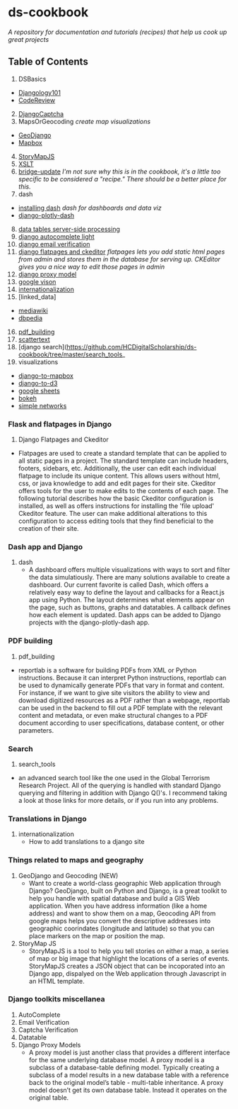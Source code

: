 # ds-cookbook
*A repository for documentation and tutorials (recipes) that help us cook up great projects*
## Table of Contents
1. DSBasics
- [Djangology101](https://github.com/HCDigitalScholarship/ds-cookbook/blob/master/DSBasics/Djangology101.md)
- [CodeReview](https://github.com/HCDigitalScholarship/ds-cookbook/blob/master/DSBasics/code_review.md)
2. [DjangoCaptcha](https://github.com/HCDigitalScholarship/ds-cookbook/tree/master/Django-Captcha)
3. MapsOrGeocoding *create map visualizations*
- [GeoDjango](https://github.com/HCDigitalScholarship/ds-cookbook/tree/master/MapsOrGeocoding/geodjango_and_geocoding)
- [Mapbox](https://github.com/HCDigitalScholarship/ds-cookbook/blob/master/MapsOrGeocoding/mapbox/README.md)
4. [StoryMapJS](https://github.com/HCDigitalScholarship/ds-cookbook/blob/master/StoryMapJS/StoryMapJS.md)
5. [XSLT](https://github.com/HCDigitalScholarship/ds-cookbook/blob/master/XSLT/xslt.md)
6. [bridge-update](https://github.com/HCDigitalScholarship/ds-cookbook/tree/master/bridge-update) *I'm not sure why this is in the cookbook, it's a little too specific to be considered a "recipe." There should be a better place for this.*
7. dash
- [installing dash](https://github.com/HCDigitalScholarship/ds-cookbook/blob/master/dash/dash.md) *dash for dashboards and data viz*
- [django-plotly-dash](https://github.com/HCDigitalScholarship/ds-cookbook/blob/master/dash/django-plotly-dash%20.md)
8. [data tables server-side processing](https://github.com/HCDigitalScholarship/ds-cookbook/tree/master/datatables-server-side-processing)
9. [django autocomplete light](https://github.com/HCDigitalScholarship/ds-cookbook/tree/master/django-autocomplete)
10. [django email verification](https://github.com/HCDigitalScholarship/ds-cookbook/tree/master/django-autocomplete)
11. [django flatpages and ckeditor](https://github.com/HCDigitalScholarship/ds-cookbook/tree/master/django_flatpages) *flatpages lets you add static html pages from admin and stores them in the database for serving up. CKEditor gives you a nice way to edit those pages in admin*
12. [django proxy model](https://github.com/HCDigitalScholarship/ds-cookbook/tree/master/django_proxy_model)
13. [google vison](https://github.com/HCDigitalScholarship/ds-cookbook/tree/master/google_vision)
14. [internationalization](https://github.com/HCDigitalScholarship/ds-cookbook/tree/master/internationalization)
15. [linked_data]
- [mediawiki](https://github.com/HCDigitalScholarship/ds-cookbook/blob/master/linked_data/mediawiki.md)
- [dbpedia](https://github.com/HCDigitalScholarship/ds-cookbook/blob/master/linked_data/dbpedia/dbpedia.md)
16. [pdf_building](https://github.com/HCDigitalScholarship/ds-cookbook/tree/master/pdf_building)
17. [scattertext](https://github.com/HCDigitalScholarship/ds-cookbook/tree/master/scattertext)
18. [django search](https://github.com/HCDigitalScholarship/ds-cookbook/tree/master/search_tools_
19. visualizations
- [django-to-mapbox](https://github.com/HCDigitalScholarship/ds-cookbook/blob/master/visualizations/Django-to-Mapbox.md)
- [django-to-d3](https://github.com/HCDigitalScholarship/ds-cookbook/blob/master/visualizations/Django-to-d3.md)
- [google sheets](https://github.com/HCDigitalScholarship/ds-cookbook/blob/master/visualizations/GoogleSheets.md)
- [bokeh](https://github.com/HCDigitalScholarship/ds-cookbook/blob/master/visualizations/bokeh.md)
- [simple networks](https://github.com/HCDigitalScholarship/ds-cookbook/blob/master/visualizations/simple_networks.md)

### Flask and flatpages in Django
1. Django Flatpages and Ckeditor
  - Flatpages are used to create a standard template that can be applied to all static pages in a project. The standard template can include headers, footers, sidebars, etc. Additionally, the user can edit each individual flatpage to include its unique content. This allows users without html, css, or java knowledge to add and edit pages for their site. Ckeditor offers tools for the user to make edits to the contents of each page. The following tutorial describes how the basic Ckeditor configuration is installed, as well as offers instructions for installing the 'file upload' Ckeditor feature. The user can make additional alterations to this configuration to access editing tools that they find beneficial to the creation of their site.
    
### Dash app and Django
 1. dash
    - A dashboard offers multiple visualizations with ways to sort and filter the data simulatiously. There are many solutions available to create a dashboard. Our current favorite is called Dash, which offers a relatively easy way to define the layout and callbacks for a React.js app using Python. The layout determines what elements appear on the page, such as buttons, graphs and datatables. A callback defines how each element is updated. Dash apps can be added to Django projects with the django-plotly-dash app.

### PDF building
1. pdf_building
  - reportlab is a software for building PDFs from XML or Python instructions. Because it can interpret Python instructions, reportlab can be used to dynamically generate PDFs that vary in format and content. For instance, if we want to give site visitors the ability to view and download digitized resources as a PDF rather than a webpage, reportlab can be used in the backend to fill out a PDF template with the relevant content and metadata, or even make structural changes to a PDF document according to user specifications, database content, or other parameters.

### Search
1. search_tools
  - an advanced search tool like the one used in the Global Terrorism Research Project. All of the querying is handled with standard Django querying and filtering in addition with Django Q()'s. I recommend taking a look at those links for more details, or if you run into any problems.
### Translations in Django
1. internationalization
   - How to add translations to a django site

### Things related to maps and geography
 1. GeoDjango and Geocoding (NEW)
    - Want to create a world-class geographic Web application through Django? GeoDjango, built on Python and Django, is a great toolkit to help you handle with spatial database and build a GIS Web application. When you have address information (like a home address) and want to show them on a map, Geocoding API from google maps helps you convert the descriptive addresses into geographic coorindates (longitude and latitude) so that you can place markers on the map or position the map. 
 2. StoryMap JS
    - StoryMapJS is a tool to help you tell stories on either a map, a series of map or big image that highlight the locations of a series of events. StoryMapJS creates a JSON object that can be incoporated into an Django app, dispalyed on the Web application through Javascript in an HTML template. 
    
### Django toolkits miscellanea 

1. AutoComplete
2. Email Verification
3. Captcha Verification 
4. Datatable
5. Django Proxy Models
   - A proxy model is just another class that provides a different interface for the same underlying database model. A proxy model is a subclass of a database-table defining model. Typically creating a subclass of a model results in a new database table with a reference back to the original model’s table - multi-table inheritance. A proxy model doesn’t get its own database table. Instead it operates on the original table.
